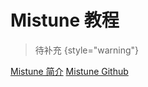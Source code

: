 # Mistune 教程

<show-structure depth="2"/>

> 待补充
{style="warning"}


<seealso>
<category ref="ref_docs">
    <a href="https://mp.weixin.qq.com/s/-k3bXbe9PdlWuaFNN1eOGg">Mistune 简介</a>
</category>
<category ref="ref_github">
    <a href="https://github.com/lepture/mistune">Mistune Github</a>
</category>
<category ref="ref_issues">
</category>
<category ref="ref_hf"></category>
<category ref="ref_ms"></category>
</seealso>